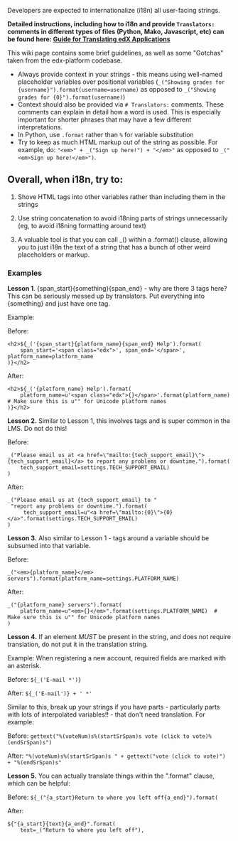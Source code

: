 Developers are expected to internationalize (i18n) all user-facing strings.

**Detailed instructions, including how to i18n and provide `Translators:` comments in different types of files (Python, Mako, Javascript, etc) can be found here: [Guide for Translating edX Applications](http://edx.readthedocs.org/projects/edx-developer-guide/en/latest/internationalization/i18n.html)**

This wiki page contains some brief guidelines, as well as some "Gotchas" taken from the edx-platform codebase.

* Always provide context in your strings - this means using well-named placeholder variables over positional variables (`_("Showing grades for {username}").format(username=username)` as opposed to `_("Showing grades for {0}").format(username)`)
* Context should also be provided via `# Translators:` comments. These comments can explain in detail how a word is used. This is especially important for shorter phrases that may have a few different interpretations.
* In Python, use `.format` rather than `%` for variable substitution
* Try to keep as much HTML markup out of the string as possible. For example, do: `"<em>" + _("Sign up here!") + "</em>"` as opposed to `_("<em>Sign up here!</em>")`.


Overall, when i18n, try to:
--------
   1. Shove HTML tags into other variables rather than including them in the strings

   2. Use string concatenation to avoid i18ning parts of strings unnecessarily (eg, to avoid i18ning formatting around text)

   3. A valuable tool is that you can call _() within a .format() clause, allowing you to just i18n the text of a string that has a bunch of other weird placeholders or markup.

### Examples

**Lesson 1**. {span_start}{something}{span_end} - why are there 3 tags here? This can be seriously messed up by translators. Put everything into {something} and just have one tag.

Example:

Before:
```
<h2>${_('{span_start}{platform_name}{span_end} Help').format(
    span_start='<span class="edx">', span_end='</span>', platform_name=platform_name
)}</h2>
```

After:
```
<h2>${_('{platform_name} Help').format(
    platform_name=u'<span class="edx">{}</span>'.format(platform_name)  # Make sure this is u"" for Unicode platform names
)}</h2>
```

**Lesson 2.** Similar to Lesson 1, this involves <mailto> tags and is super common in the LMS. Do not do this!

Before: 
```
_("Please email us at <a href=\"mailto:{tech_support_email}\">{tech_support_email}</a> to report any problems or downtime.").format(
    tech_support_email=settings.TECH_SUPPORT_EMAIL)
)
```
After: 
```
_("Please email us at {tech_support_email} to "
 "report any problems or downtime.").format(
     tech_support_email=u"<a href=\"mailto:{0}\">{0}</a>".format(settings.TECH_SUPPORT_EMAIL)
)
```

**Lesson 3.** Also similar to Lesson 1 - tags around a variable should be subsumed into that variable.

Before:

`_("<em>{platform_name}</em> servers").format(platform_name=settings.PLATFORM_NAME)`

After:
```
_("{platform_name} servers").format(
    platform_name=u"<em>{}</em>".format(settings.PLATFORM_NAME)  # Make sure this is u"" for Unicode platform names
)
```

**Lesson 4.** If an element *MUST* be present in the string, and does not require translation, do not put it in the translation string.

Example: When registering a new account, required fields are marked with an asterisk.

Before: `${_('E-mail *')}`

After: `${_('E-mail')} + ' *'`


Similar to this, break up your strings if you have parts - particularly parts with lots of interpolated variables!! - that don't need translation. For example:


Before: `gettext("%(voteNum)s%(startSrSpan)s vote (click to vote)%(endSrSpan)s")`



After: `"%(voteNum)s%(startSrSpan)s " + gettext("vote (click to vote)") + "%(endSrSpan)s"`



**Lesson 5.** You can actually translate things within the ".format" clause, which can be helpful:


Before: `${_("{a_start}Return to where you left off{a_end}").format(`


After:
```
${"{a_start}{text}{a_end}".format(
    text=_("Return to where you left off"),
```